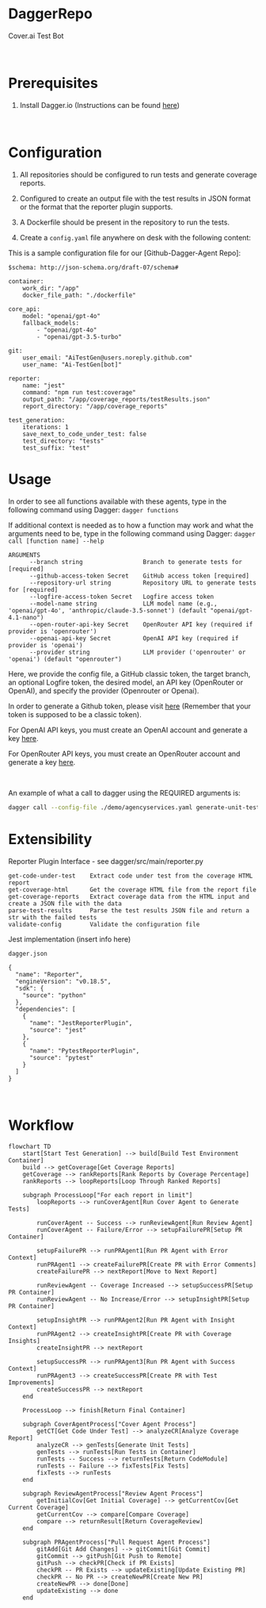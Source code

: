 # DaggerRepo
<!--
<style>
    body { font-family: Arial, sans-serif; background-color: #0d1117; color: white; padding: 20px; }
    h1, h3 { border-bottom: 1px solid #30363d; padding-bottom: 0.3em; }
    code { background-color: #161b22; padding: 0.2em 0.4em; border-radius: 4px; }
    pre { background-color: #161b22; padding: 1em; border-radius: 6px; overflow: auto; }
    a { color: #58a6ff; text-decoration: underline; }
    ul { list-style-type: disc; margin-left: 20px; }
    strong { font-weight: bold; }
</style>
-->

Cover.ai Test Bot

<br>

<div>
<h1>Prerequisites</h1>

1. Install Dagger.io (Instructions can be found <a target="_blank" href="https://docs.dagger.io/install"/> here</a>)

</div>

<br>

<div>
    
<h1>Configuration</h1>

1. All repositories should be configured to run tests and generate coverage reports.

2. Configured to create an output file with the test results in JSON format or the format that the reporter plugin supports.

3. A Dockerfile should be present in the repository to run the tests.

4. Create a `config.yaml` file anywhere on desk with the following content:

This is a sample configuration file for our [Github-Dagger-Agent Repo]:
```
$schema: http://json-schema.org/draft-07/schema#

container:
    work_dir: "/app"
    docker_file_path: "./dockerfile"

core_api:
    model: "openai/gpt-4o"
    fallback_models:
        - "openai/gpt-4o"
        - "openai/gpt-3.5-turbo"

git:
    user_email: "AiTestGen@users.noreply.github.com"
    user_name: "Ai-TestGen[bot]"

reporter:
    name: "jest"
    command: "npm run test:coverage"
    output_path: "/app/coverage_reports/testResults.json"
    report_directory: "/app/coverage_reports"

test_generation:
    iterations: 1
    save_next_to_code_under_test: false
    test_directory: "tests"
    test_suffix: "test"
```
</div>

<h1>Usage</h1>

In order to see all functions available with these agents, type in the following command using Dagger: ``` dagger functions ```

If additional context is needed as to how a function may work and what the arguments need to be, type in the following command using Dagger: ``` dagger call [function name] --help ```
```
ARGUMENTS
      --branch string                 Branch to generate tests for [required]
      --github-access-token Secret    GitHub access token [required]
      --repository-url string         Repository URL to generate tests for [required]
      --logfire-access-token Secret   Logfire access token
      --model-name string             LLM model name (e.g., 'openai/gpt-4o', 'anthropic/claude-3.5-sonnet') (default "openai/gpt-4.1-nano")
      --open-router-api-key Secret    OpenRouter API key (required if provider is 'openrouter')
      --openai-api-key Secret         OpenAI API key (required if provider is 'openai')
      --provider string               LLM provider ('openrouter' or 'openai') (default "openrouter")
```
Here, we provide the config file, a GitHub classic token, the target branch, an optional Logfire token, the desired model, an API key (OpenRouter or OpenAI), and specify the provider (Openrouter or Openai).

<p> In order to generate a Github token, please visit <a href="https://github.com/settings/tokens">here</a> (Remember that your token is supposed to be a classic token). </p>
<p> For OpenAI API keys, you must create an OpenAI account and generate a key <a href="https://platform.openai.com/api-keys">here</a>. </p>
<p> For OpenRouter API keys, you must create an OpenRouter account and generate a key <a href="https://openrouter.ai/settings/keys">here</a>. </p>

<br>

An example of what a call to dagger using the REQUIRED arguments is:

``` bash
dagger call --config-file ./demo/agencyservices.yaml generate-unit-tests --github-access-token=env:GITHUB_TOKEN --repository-url https://github.com/Siafu/agencyservices-ai.git --open-router-api-key=env:OPEN_ROUTER_API_KEY --provider openrouter --branch feat/loveable-pairing --model-name x-ai/grok-3-mini-beta
```

<h1>Extensibility</h1>

<span>Reporter Plugin Interface - see dagger/src/main/reporter.py</span>
```
get-code-under-test    Extract code under test from the coverage HTML report
get-coverage-html      Get the coverage HTML file from the report file
get-coverage-reports   Extract coverage data from the HTML input and create a JSON file with the data
parse-test-results     Parse the test results JSON file and return a str with the failed tests
validate-config        Validate the configuration file
```

Jest implementation (insert info here)
```
dagger.json

{
  "name": "Reporter",
  "engineVersion": "v0.18.5",
  "sdk": {
    "source": "python"
  },
  "dependencies": [
    {
      "name": "JestReporterPlugin",
      "source": "jest"
    },
    {
      "name": "PytestReporterPlugin",
      "source": "pytest"
    }
  ]
}
```

<br>

<h1>Workflow</h1>

```mermaid
flowchart TD
    start[Start Test Generation] --> build[Build Test Environment Container]
    build --> getCoverage[Get Coverage Reports]
    getCoverage --> rankReports[Rank Reports by Coverage Percentage]
    rankReports --> loopReports[Loop Through Ranked Reports]
    
    subgraph ProcessLoop["For each report in limit"]
        loopReports --> runCoverAgent[Run Cover Agent to Generate Tests]
        
        runCoverAgent -- Success --> runReviewAgent[Run Review Agent]
        runCoverAgent -- Failure/Error --> setupFailurePR[Setup PR Container]
        
        setupFailurePR --> runPRAgent1[Run PR Agent with Error Context]
        runPRAgent1 --> createFailurePR[Create PR with Error Comments]
        createFailurePR --> nextReport[Move to Next Report]
        
        runReviewAgent -- Coverage Increased --> setupSuccessPR[Setup PR Container]
        runReviewAgent -- No Increase/Error --> setupInsightPR[Setup PR Container]
        
        setupInsightPR --> runPRAgent2[Run PR Agent with Insight Context]
        runPRAgent2 --> createInsightPR[Create PR with Coverage Insights]
        createInsightPR --> nextReport
        
        setupSuccessPR --> runPRAgent3[Run PR Agent with Success Context]
        runPRAgent3 --> createSuccessPR[Create PR with Test Improvements]
        createSuccessPR --> nextReport
    end
    
    ProcessLoop --> finish[Return Final Container]
    
    subgraph CoverAgentProcess["Cover Agent Process"]
        getCT[Get Code Under Test] --> analyzeCR[Analyze Coverage Report]
        analyzeCR --> genTests[Generate Unit Tests]
        genTests --> runTests[Run Tests in Container]
        runTests -- Success --> returnTests[Return CodeModule]
        runTests -- Failure --> fixTests[Fix Tests]
        fixTests --> runTests
    end
    
    subgraph ReviewAgentProcess["Review Agent Process"]
        getInitialCov[Get Initial Coverage] --> getCurrentCov[Get Current Coverage]
        getCurrentCov --> compare[Compare Coverage]
        compare --> returnResult[Return CoverageReview]
    end
    
    subgraph PRAgentProcess["Pull Request Agent Process"]
        gitAdd[Git Add Changes] --> gitCommit[Git Commit]
        gitCommit --> gitPush[Git Push to Remote]
        gitPush --> checkPR[Check if PR Exists]
        checkPR -- PR Exists --> updateExisting[Update Existing PR]
        checkPR -- No PR --> createNewPR[Create New PR]
        createNewPR --> done[Done]
        updateExisting --> done
    end

```
